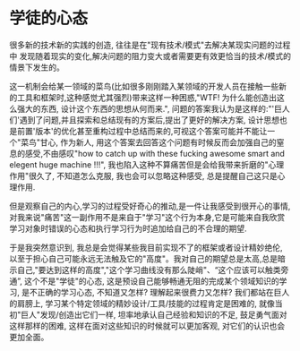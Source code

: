 # 学徒的心态
很多新的技术新的实践的创造, 往往是在"现有技术/模式"去解决某现实问题的过程中 发现随着现实的变化,解决问题的阻力变大或者需要更有效更恰当的技术/模式的情景下发生的。

这一机制会给某一领域的菜鸟(比如很多刚刚踏入某领域的开发人员在接触一些新的工具和框架时,这种感觉尤其强烈)带来这样一种困惑,"WTF! 为什么能创造出这么强大的东西, 设计这个东西的思想从何而来.", 问题的答案我认为是这样的:"'巨人们'遇到了问题,并且探索和总结现有的方案后,提出了更好的解决方案, 设计思想也是前置'版本'的优化甚至重构过程中总结而来的,可视这个答案可能并不能让一个"菜鸟"甘心, 作为新人, 用这个答案去回答这个问题有时候反而会加强自己的窒息的感受,不由感叹"how to catch up with these fucking awesome smart and elegent huge machine !!!", 我也陷入这种不算痛苦但是会给我带来折磨的"心理作用"很久了, 不知道怎么克服, 我也会可以忽略这种感受, 总是提醒自己这只是心理作用. 

但是观察自己的内心,学习的过程受好奇心的推动,是一件让我感受到很开心的事情,对我来说"痛苦"这一副作用不是来自于"学习"这个行为本身,它是可能来自我欣赏学习对象时错误的心态和执行学习行为时追加给自己的不合理的期望.

于是我突然意识到, 我总是会觉得某些我目前实现不了的框架或者设计精妙绝伦, 以至于担心自己可能永远无法触及它的"高度"。我对自己的期望总是太高,总是暗示自己,"要达到这样的高度","这个学习曲线没有那么陡峭"、“这个应该可以触类旁通”, 这个不是"学徒"的心态, 这是预设自己能够畅通无阻的完成某个领域知识的学习, 是不正确的学习心态, 不知道又怎样? 理解起来很费力又怎样? 我们都站在巨人的肩膀上, 学习某个特定领域的精妙设计/工具/技能的过程肯定是困难的, 就像当初"巨人"发现/创造出它们一样, 坦率地承认自己经验和知识的不足, 鼓足勇气面对这样那样的困难, 这样在面对这些知识的时候就可以更加客观, 对它们的认识也会更加全面。